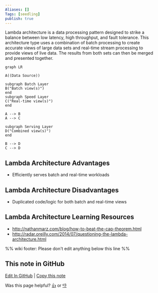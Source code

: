 ```yaml
---
Aliases: []
Tags: [seedling]
publish: true
---
```


Lambda architecture is a data processing pattern designed to strike a balance between low latency, high throughput, and fault tolerance. This architecture type uses a combination of batch processing to create accurate views of large data sets and real-time stream processing to provide views of live data. The results from both sets can then be merged and presented together.

```mermaid
graph LR

A((Data Source))

subgraph Batch Layer
B("Batch view(s)")
end
subgraph Speed Layer
C("Real-time view(s)")
end

A --> B
A --> C

subgraph Serving Layer
D("Combined view(s)")
end

B --> D
C --> D

```

## Lambda Architecture Advantages

- Efficiently serves batch and real-time workloads

## Lambda Architecture Disadvantages

- Duplicated code/logic for both batch and real-time views

## Lambda Architecture Learning Resources

- http://nathanmarz.com/blog/how-to-beat-the-cap-theorem.html
- http://radar.oreilly.com/2014/07/questioning-the-lambda-architecture.html

%% wiki footer: Please don't edit anything below this line %%

## This note in GitHub

<span class="git-footer">[Edit In GitHub](https://github.dev/data-engineering-community/data-engineering-wiki/blob/main/Concepts/Lambda%20Architecture.md "git-hub-edit-note") | [Copy this note](https://raw.githubusercontent.com/data-engineering-community/data-engineering-wiki/main/Concepts/Lambda%20Architecture.md "git-hub-copy-note")</span>

<span class="git-footer">Was this page helpful?
[👍](https://tally.so/r/3jZ8D4?rating=Yes&url=https://dataengineering.wiki/Concepts/Lambda+Architecture) or [👎](https://tally.so/r/3jZ8D4?rating=No&url=https://dataengineering.wiki/Concepts/Lambda+Architecture)</span>
